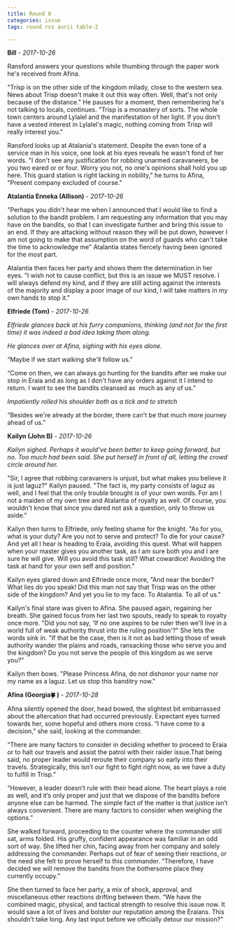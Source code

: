 ```yaml
---
title: Round 8
categories: issue
tags: round rss aurii table-2

---
```


**Bill** - *2017-10-26*

Ransford answers your questions while thumbing through the paper work he's received from Afina. 

"Trisp is on the other side of the kingdom milady, close to the western sea. News about Trisp doesn't make it out this way often. Well, that's not only because of the distance." He pauses for a moment, then remembering he's not talking to locals, continues. "Trisp is a monastery of sorts. The whole town centers around Lylalel and the manifestation of her light. If you don't have a vested interest in Lylalel's magic, nothing coming from Trisp will really interest you."

Ransford looks up at Atalania's statement. Despite the even tone of a service man in his voice, one look at his eyes reveals he wasn't fond of her words. "I don't see any justification for robbing unarmed caravaneers, be you two eared or or four. Worry you not, no one's opinions shall hold you up here. This guard station is right lacking in nobility," he turns to Afina, "Present company excluded of course."

**Atalantia Enneka (Allison)** - *2017-10-26*

"Perhaps you didn't hear me when I announced that I would like to find a solution to the bandit problem. I am requesting any information that you may have on the bandits, so that I can investigate further and bring this issue to an end. If they are attacking without reason they will be put down, however I am not going to make that assumption on the word of guards who can't take the time to acknowledge me" Atalantia states fiercely having been ignored for the most part. 

Atalantia then faces her party and shows them the determination in her eyes. "I wish not to cause conflict, but this is an issue we MUST resolve. I will always defend my kind, and if they are still acting against the interests of the majority and display a poor image of our kind, I will take matters in my own hands to stop it."

**Elfriede (Tom)** - *2017-10-26*

*Elfriede glances back at his furry companions, thinking (and not for the first time) it was indeed a bad idea taking them along.*


*He glances over at Afina, sighing with his eyes alone.*


“Maybe if we start walking she'll follow us.”


“Come on then, we can always go hunting for the bandits after we make our stop in Eraia and as long as I don't have any orders against it I intend to return. I want to see the bandits cleansed as  much as any of us.” 


*Impatiently rolled his shoulder both as a tick and to stretch*


“Besides we're already at the border, there can't be that much more journey ahead of us.”

**Kailyn (John B)** - *2017-10-26*

*Kailyn sighed. Perhaps it would've been better to keep going forward, but no. Too much had been said.  She put herself in front of all, letting the crowd circle around her.*

"Sir, I agree that robbing caravaners is unjust, but what makes you believe it is just laguz?" Kailyn paused. "The fact is, my party consists of laguz as well, and I feel that the only trouble brought is of your own words. For am I not a maiden of my own tree and Atalantia of royalty as well. Of course, you wouldn't know that since you dared not ask a question, only to throw us aside."

Kailyn then turns to Elfriede, only feeling shame for the knight. "As for you, what is your duty? Are you not to serve and protect? To die for your cause? And yet all I hear is heading to Eraia, avoiding this quest. What will happen when your master gives you another task, as I am sure both you and I are sure he will give. Will you avoid this task still? What cowardice! Avoiding the task at hand for your own self and position."

Kailyn eyes glared down and Elfriede once more, "And near the border? What lies do you speak! Did this man not say that Trisp was on the other side of the kingdom? And yet you lie to my face. To Atalantia. To all of us."

Kailyn's final stare was given to Afina. She paused again, regaining her breath. She gained focus from her last two spouts, ready to speak to royalty once more. "Did you not say, 'If no one aspires to be ruler then we'll live in a world full of weak authority thrust into the ruling position'?" She lets the words sink in.
"If that be the case, then is it not as bad letting those of weak authority wander the plains and roads, ransacking those who serve you and the kingdom? Do you not serve the people of this kingdom as we serve you?"

Kailyn then bows. "Please Princess Afina, do not dishonor your name nor my name as a laguz. Let us stop this banditry now."

**Afina (Georgia🍀 )** - *2017-10-28*

Afina silently opened the door, head bowed, the slightest bit embarrassed about the altercation that had occurred previously. Expectant eyes turned towards her, some hopeful and others more cross. “I have come to a decision,” she said, looking at the commander. 

“There are many factors to consider in deciding whether to proceed to Eraia or to halt our travels and assist the patrol with their raider issue.That being said, no proper leader would reroute their company so early into their travels. Strategically, this isn’t our fight to fight right now, as we have a duty to fulfill in Trisp.”

“However, a leader doesn’t rule with their head alone. The heart plays a role as well, and it’s only proper and just that we dispose of the bandits before anyone else can be harmed. The simple fact of the matter is that justice isn’t always convenient. There are many factors to consider when weighing the options.” 

She walked forward, proceeding to the counter where the commander still sat, arms folded. His gruffy, confident appearance was familiar in an odd sort of way. She lifted her chin, facing away from her company and solely addressing the commander. Perhaps out of fear of seeing their reactions, or the need she felt to prove herself to this commander. “Therefore, I have decided we will remove the bandits from the bothersome place they currently occupy.”

She then turned to face her party, a mix of shock, approval, and miscellaneous other reactions drifting between them. “We have the combined magic, physical, and tactical strength to resolve this issue now. It would save a lot of lives and bolster our reputation among the Eraians. This shouldn’t take long. Any last input before we officially detour our mission?”



<!-- re.findall('a.*?(?=a|$)', t+'x') -->
